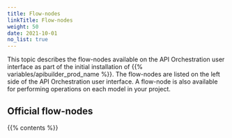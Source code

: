 ```yaml
---
title: Flow-nodes
linkTitle: Flow-nodes
weight: 50
date: 2021-10-01
no_list: true
---
```


This topic describes the flow-nodes available on the API Orchestration user interface as part of the initial installation of {{% variables/apibuilder_prod_name %}}. The flow-nodes are listed on the left side of the API Orchestration user interface. A flow-node is also available for performing operations on each model in your project.

## Official flow-nodes

{{% contents %}}